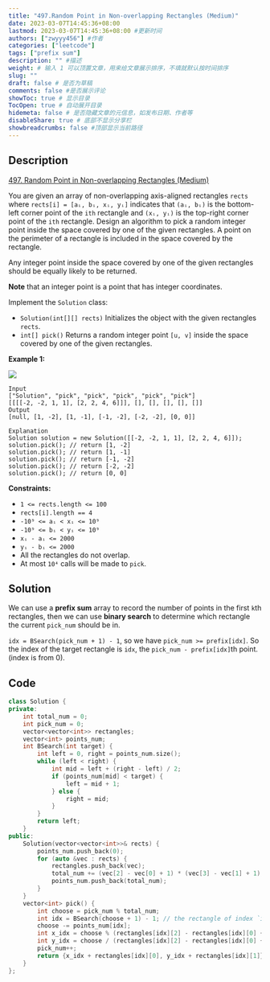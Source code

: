 ```yaml
---
title: "497.Random Point in Non-overlapping Rectangles (Medium)"
date: 2023-03-07T14:45:36+08:00
lastmod: 2023-03-07T14:45:36+08:00 #更新时间
authors: ["zwyyy456"] #作者
categories: ["leetcode"]
tags: ["prefix sum"]
description: "" #描述
weight: # 输入 1 可以顶置文章，用来给文章展示排序，不填就默认按时间排序
slug: ""
draft: false # 是否为草稿
comments: false #是否展示评论
showToc: true # 显示目录
TocOpen: true # 自动展开目录
hidemeta: false # 是否隐藏文章的元信息，如发布日期、作者等
disableShare: true # 底部不显示分享栏
showbreadcrumbs: false #顶部显示当前路径
---
```

## Description
[497. Random Point in Non-overlapping Rectangles (Medium)](https://leetcode.com/problems/random-point-in-non-overlapping-rectangles/)

You are given an array of non-overlapping axis-aligned rectangles `rects` where `rects[i] = [aᵢ, bᵢ,
xᵢ, yᵢ]` indicates that `(aᵢ, bᵢ)` is the bottom-left corner point of the `ith` rectangle and `(xᵢ,
yᵢ)` is the top-right corner point of the `ith` rectangle. Design an algorithm to pick a random
integer point inside the space covered by one of the given rectangles. A point on the perimeter of a
rectangle is included in the space covered by the rectangle.

Any integer point inside the space covered by one of the given rectangles should be equally likely
to be returned.

**Note** that an integer point is a point that has integer coordinates.

Implement the `Solution` class:

- `Solution(int[][] rects)` Initializes the object with the given rectangles `rects`.
- `int[] pick()` Returns a random integer point `[u, v]` inside the space covered by one of the
given rectangles.

**Example 1:**

![](https://pic-upyun.zwyyy456.tech/smms/2023-12-26-065500.jpg)

```
Input
["Solution", "pick", "pick", "pick", "pick", "pick"]
[[[[-2, -2, 1, 1], [2, 2, 4, 6]]], [], [], [], [], []]
Output
[null, [1, -2], [1, -1], [-1, -2], [-2, -2], [0, 0]]

Explanation
Solution solution = new Solution([[-2, -2, 1, 1], [2, 2, 4, 6]]);
solution.pick(); // return [1, -2]
solution.pick(); // return [1, -1]
solution.pick(); // return [-1, -2]
solution.pick(); // return [-2, -2]
solution.pick(); // return [0, 0]

```

**Constraints:**

- `1 <= rects.length <= 100`
- `rects[i].length == 4`
- `-10⁹ <= aᵢ < xᵢ <= 10⁹`
- `-10⁹ <= bᵢ < yᵢ <= 10⁹`
- `xᵢ - aᵢ <= 2000`
- `yᵢ - bᵢ <= 2000`
- All the rectangles do not overlap.
- At most `10⁴` calls will be made to `pick`.

## Solution
We can use a **prefix sum** array to record the number of points in the first `k`th rectangles, then we can use **binary search** to determine which rectangle the current `pick_num` should be in.

`idx = BSearch(pick_num + 1) - 1`, so we have `pick_num >= prefix[idx]`. So the index of the target rectangle is `idx`, the `pick_num - prefix[idx]`th point.(index is from $0$).

## Code
```cpp
class Solution {
private:
    int total_num = 0;
    int pick_num = 0;
    vector<vector<int>> rectangles;
    vector<int> points_num;
    int BSearch(int target) {
        int left = 0, right = points_num.size();
        while (left < right) {
            int mid = left + (right - left) / 2;
            if (points_num[mid] < target) {
                left = mid + 1;
            } else {
                right = mid;
            }
        }
        return left;
    }
public:
    Solution(vector<vector<int>>& rects) {
        points_num.push_back(0);
        for (auto &vec : rects) {
            rectangles.push_back(vec);
            total_num += (vec[2] - vec[0] + 1) * (vec[3] - vec[1] + 1);
            points_num.push_back(total_num);
        }
    }
    vector<int> pick() {
        int choose = pick_num % total_num;
        int idx = BSearch(choose + 1) - 1; // the rectangle of index `idx`
        choose -= points_num[idx]; 
        int x_idx = choose % (rectangles[idx][2] - rectangles[idx][0] + 1); 
        int y_idx = choose / (rectangles[idx][2] - rectangles[idx][0] + 1);
        pick_num++;
        return {x_idx + rectangles[idx][0], y_idx + rectangles[idx][1]};
    }
};
```